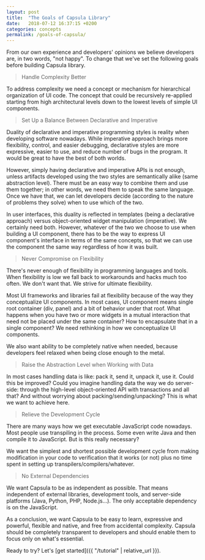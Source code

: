 ```yaml
---
layout: post
title:  "The Goals of Capsula Library"
date:   2018-07-12 16:37:15 +0200
categories: concepts
permalink: /goals-of-capsula/
---
```


From our own experience and developers' opinions we believe developers are, in two words, "not happy". To change that we've set the following goals before building Capsula library.

> Handle Complexity Better

To address complexity we need a concept or mechanism for hierarchical organization of UI code. The concept that could be recursively re-applied starting from high architectural levels down to the lowest levels of simple UI components.

> Set Up a Balance Between Declarative and Imperative

Duality of declarative and imperative programming styles is reality when developing software nowadays. While imperative approach brings more flexibility, control, and easier debugging, declarative styles are more expressive, easier to use, and reduce number of bugs in the program. It would be great to have the best of both worlds. 

However, simply having declarative and imperative APIs is not enough, unless artifacts developed using the two styles are semantically alike (same abstraction level). There must be an easy way to combine them and use them together; in other words, we need them to speak the same language. Once we have that, we can let developers decide (according to the nature of problems they solve) when to use which of the two.

In user interfaces, this duality is reflected in templates (being a declarative approach) versus object-oriented widget manipulation (imperative). We certainly need both. However, whatever of the two we choose to use when building a UI component, there has to be the way to express UI component's interface in terms of the same concepts, so that we can use the component the same way regardless of how it was built.

> Never Compromise on Flexibility

There's never enough of flexibility in programming languages and tools. When flexibility is low we fall back to workarounds and hacks much too often. We don't want that. We strive for ultimate flexibility.

Most UI frameworks and libraries fail at flexibility because of the way they conceptualize UI components. In most cases, UI component means single root container (div, panel) and a bit of behavior under that roof. What happens when you have two or more widgets in a mutual interaction that need not be placed under the same container? How to encapsulate that in a single component? We need rethinking in how we conceptualize UI components.

We also want ability to be completely native when needed, because developers feel relaxed when being close enough to the metal.

> Raise the Abstraction Level when Working with Data

In most cases handling data is like: pack it, send it, unpack it, use it. Could this be improved? Could you imagine handling data the way we do server-side: through the high-level object-oriented API with transactions and all that? And without worrying about packing/sending/unpacking? This is what we want to achieve here.

> Relieve the Development Cycle

There are many ways how we get executable JavaScript code nowadays. Most people use transpiling in the process. Some even write Java and then compile it to JavaScript. But is this really necessary?

We want the simplest and shortest possible development cycle from making modification in your code to verification that it works (or not) plus no time spent in setting up transpilers/compilers/whatever.

> No External Dependencies

We want Capsula to be as independent as possible. That means independent of external libraries, development tools, and server-side platforms (Java, Python, PHP, Node.js...). The only acceptable dependency is on the JavaScript.

As a conclusion, we want Capsula to be easy to learn, expressive and powerful, flexible and native, and free from accidental complexity. Capsula should be completely transparent to developers and should enable them to focus only on what's essential.

Ready to try? Let's [get started]({{ "/tutorial" | relative_url }}).

